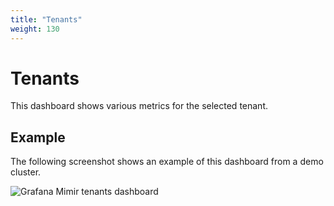 ```yaml
---
title: "Tenants"
weight: 130
---
```


# Tenants

This dashboard shows various metrics for the selected tenant.

## Example

The following screenshot shows an example of this dashboard from a demo cluster.

![Grafana Mimir tenants dashboard](../../../../images/dashboards/mimir-tenants.png)
